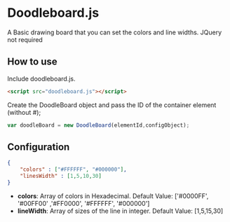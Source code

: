 Doodleboard.js
==============

A Basic drawing board that you can set the colors and line widths.
JQuery not required


## How to use

Include doodleboard.js.
```html
<script src="doodleboard.js"></script>
```

Create the DoodleBoard object and pass the ID of the container element (without #);

```js
var doodleBoard = new DoodleBoard(elementId,configObject);
```


## Configuration


```json
{
	"colors" : ["#FFFFFF", "#000000"],
	"linesWidth" : [1,5,10,30]
}
```

- **colors**: Array of colors in Hexadecimal. Default Value: ['#0000FF', '#00FF00' ,'#FF0000', '#FFFFFF', '#000000']
- **lineWidth**: Array of sizes of the line in integer. Default Value: [1,5,15,30]
